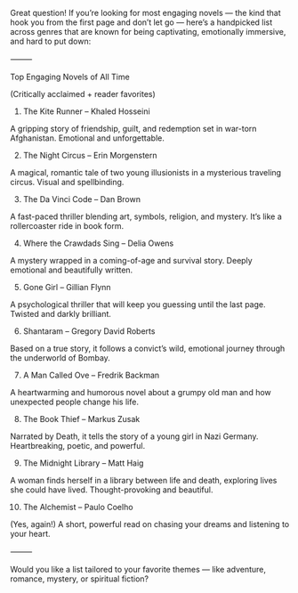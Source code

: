Great question! If you’re looking for most engaging novels — the kind that hook you from the first page and don’t let go — here’s a handpicked list across genres that are known for being captivating, emotionally immersive, and hard to put down:

⸻

Top Engaging Novels of All Time

(Critically acclaimed + reader favorites)

1. The Kite Runner – Khaled Hosseini

A gripping story of friendship, guilt, and redemption set in war-torn Afghanistan. Emotional and unforgettable.

2. The Night Circus – Erin Morgenstern

A magical, romantic tale of two young illusionists in a mysterious traveling circus. Visual and spellbinding.

3. The Da Vinci Code – Dan Brown

A fast-paced thriller blending art, symbols, religion, and mystery. It’s like a rollercoaster ride in book form.

4. Where the Crawdads Sing – Delia Owens

A mystery wrapped in a coming-of-age and survival story. Deeply emotional and beautifully written.

5. Gone Girl – Gillian Flynn

A psychological thriller that will keep you guessing until the last page. Twisted and darkly brilliant.

6. Shantaram – Gregory David Roberts

Based on a true story, it follows a convict’s wild, emotional journey through the underworld of Bombay.

7. A Man Called Ove – Fredrik Backman

A heartwarming and humorous novel about a grumpy old man and how unexpected people change his life.

8. The Book Thief – Markus Zusak

Narrated by Death, it tells the story of a young girl in Nazi Germany. Heartbreaking, poetic, and powerful.

9. The Midnight Library – Matt Haig

A woman finds herself in a library between life and death, exploring lives she could have lived. Thought-provoking and beautiful.

10. The Alchemist – Paulo Coelho

(Yes, again!) A short, powerful read on chasing your dreams and listening to your heart.

⸻

Would you like a list tailored to your favorite themes — like adventure, romance, mystery, or spiritual fiction?